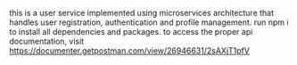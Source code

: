 this is a user service implemented using microservices architecture that handles user registration, authentication and profile management.
run npm i to install all dependencies and packages.
to access the proper api documentation, visit https://documenter.getpostman.com/view/26946631/2sAXjT1pfV
